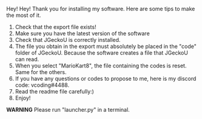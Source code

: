 Hey! Hey!
Thank you for installing my software.
Here are some tips to make the most of it.
1) Check that the export file exists!
2) Make sure you have the latest version of the software
3) Check that JGeckoU is correctly installed.
4) The file you obtain in the export must absolutely be placed in the "code" folder of JGeckoU. Because the software creates a file that JGeckoU can read.
5) When you select "MarioKart8", the file containing the codes is reset. Same for the others.
6) If you have any questions or codes to propose to me, here is my discord code: vcoding#4488.
7) Read the readme file carefully:)
8) Enjoy!

**WARNING**
Please run "launcher.py" in a terminal.
